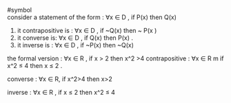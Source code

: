 #symbol  
consider a statement of the form : $\forall$x $\in$ D , if P(x) then Q(x)
1. it contrapositive is : $\forall$x $\in$ D , if ~Q(x) then ~ P(x )
2. it converse is: $\forall$x $\in$ D , if Q(x) then P(x) . 
3. it inverse is : $\forall$x $\in$ D , if ~P(x) then ~Q(x)

the formal version : $\forall$x $\in$ R , if x > 2 then x^2 >4 
contrapositive : $\forall$x $\in$ R m if x^2 $\leq$ 4 then x $\leq$ 2 .

converse : $\forall$x $\in$ R, if x^2>4 then x>2  

inverse : $\forall$x $\in$ R , if x $\leq$ 2  then x^2 $\leq$ 4





